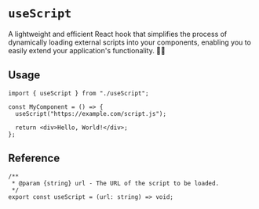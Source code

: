 # `useScript`

A lightweight and efficient React hook that simplifies the process of dynamically loading external scripts into your components, enabling you to easily extend your application's functionality. 📜🚀

## Usage

```tsx
import { useScript } from "./useScript";

const MyComponent = () => {
  useScript("https://example.com/script.js");

  return <div>Hello, World!</div>;
};
```

## Reference

```tsx
/**
 * @param {string} url - The URL of the script to be loaded.
 */
export const useScript = (url: string) => void;
```
